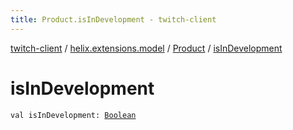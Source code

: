 ```yaml
---
title: Product.isInDevelopment - twitch-client
---
```


[twitch-client](../../index.html) / [helix.extensions.model](../index.html) / [Product](index.html) / [isInDevelopment](./is-in-development.html)

# isInDevelopment

`val isInDevelopment: `[`Boolean`](https://kotlinlang.org/api/latest/jvm/stdlib/kotlin/-boolean/index.html)